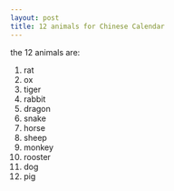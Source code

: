 ```yaml
---
layout: post
title: 12 animals for Chinese Calendar
---
```


the 12 animals are:

1. rat
2. ox
3. tiger
4. rabbit
5. dragon
6. snake
7. horse
8. sheep
9. monkey
10. rooster
11. dog
12. pig

